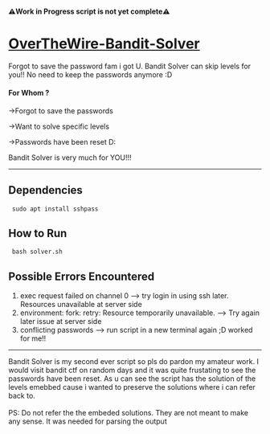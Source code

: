 <h4><b>⚠️Work in Progress script is not yet complete⚠️</b></h4>

# <a href="https://overthewire.org/wargames/bandit/">OverTheWire-Bandit-Solver</a>
Forgot to save the password fam i got U. Bandit Solver can skip levels for you!! No need to keep the passwords anymore :D 

<h4>For Whom ?</h4>
<p>->Forgot to save the passwords</p>
<p>->Want to solve specific levels</p>
<p>->Passwords have been reset D:</p>

<p>Bandit Solver is very much for YOU!!!</p>

<hr>

<h2>Dependencies</h2>
<code> sudo apt install sshpass </code>

<h2>How to Run</h2>
<code> bash solver.sh </code>

<h2>Possible Errors Encountered</h2>
<ol>
  <li>exec request failed on channel 0  --> try login in using ssh later. Resources unavailable at server side</li>
  <li>environment: fork: retry: Resource temporarily unavailable. --> Try again later issue at server side</li>
  <li>conflicting passwords --> run script in a new terminal again ;D worked for me!!</li>
</ol>

<hr>
Bandit Solver is my second ever script so pls do pardon my amateur work. I would visit bandit ctf on random days and it was quite frustating to see the passwords have been reset. As u can see the script has the solution of the levels emebbed cause i wanted to preserve the solutions where i can refer back to.
<br>
<br>
PS: Do not refer the the embeded solutions. They are not meant to make any sense. It was needed for parsing the output

